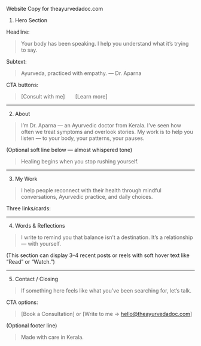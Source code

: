 Website Copy for theayurvedadoc.com

1. Hero Section

Headline:

> Your body has been speaking.
I help you understand what it’s trying to say.



Subtext:

> Ayurveda, practiced with empathy.
— Dr. Aparna



CTA buttons:

> [Consult with me]  [Learn more]




---

2. About

> I’m Dr. Aparna — an Ayurvedic doctor from Kerala.
I’ve seen how often we treat symptoms and overlook stories.
My work is to help you listen — to your body, your patterns, your pauses.



(Optional soft line below — almost whispered tone)

> Healing begins when you stop rushing yourself.




---

3. My Work

> I help people reconnect with their health through
mindful conversations, Ayurvedic practice, and daily choices.



Three links/cards:





---

4. Words & Reflections

> I write to remind you that balance isn’t a destination.
It’s a relationship — with yourself.



(This section can display 3–4 recent posts or reels with soft hover text like “Read” or “Watch.”)


---

5. Contact / Closing

> If something here feels like what you’ve been searching for,
let’s talk.



CTA options:

> [Book a Consultation] or [Write to me → hello@theayurvedadoc.com]



(Optional footer line)

> Made with care in Kerala.